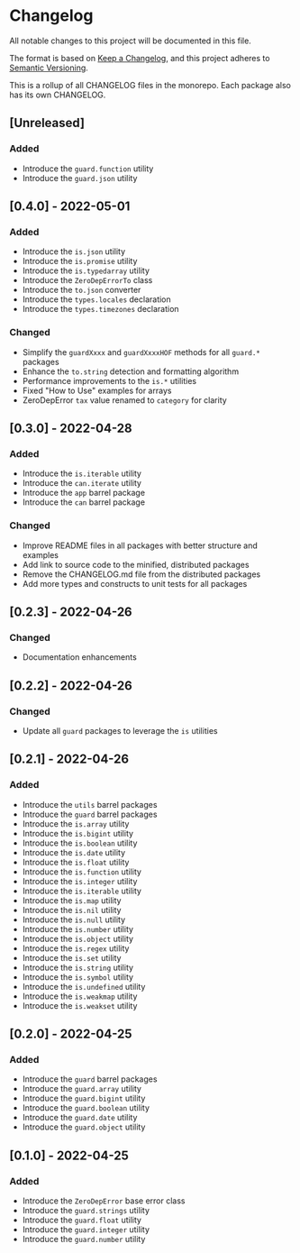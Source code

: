 # Changelog

All notable changes to this project will be documented in this file.

The format is based on [Keep a Changelog](https://keepachangelog.com/en/1.0.0/), and this project adheres to [Semantic Versioning](https://semver.org/spec/v2.0.0.html).

This is a rollup of all CHANGELOG files in the monorepo. Each package also has its own CHANGELOG.

## [Unreleased]

### Added

- Introduce the `guard.function` utility
- Introduce the `guard.json` utility

## [0.4.0] - 2022-05-01

### Added

- Introduce the `is.json` utility
- Introduce the `is.promise` utility
- Introduce the `is.typedarray` utility
- Introduce the `ZeroDepErrorTo` class
- Introduce the `to.json` converter
- Introduce the `types.locales` declaration
- Introduce the `types.timezones` declaration

### Changed

- Simplify the `guardXxxx` and `guardXxxxHOF` methods for all `guard.*` packages
- Enhance the `to.string` detection and formatting algorithm
- Performance improvements to the `is.*` utilities
- Fixed "How to Use" examples for arrays
- ZeroDepError `tax` value renamed to `category` for clarity

## [0.3.0] - 2022-04-28

### Added

- Introduce the `is.iterable` utility
- Introduce the `can.iterate` utility
- Introduce the `app` barrel package
- Introduce the `can` barrel package

### Changed

- Improve README files in all packages with better structure and examples
- Add link to source code to the minified, distributed packages
- Remove the CHANGELOG.md file from the distributed packages
- Add more types and constructs to unit tests for all packages

## [0.2.3] - 2022-04-26

### Changed

- Documentation enhancements

## [0.2.2] - 2022-04-26

### Changed

- Update all `guard` packages to leverage the `is` utilities

## [0.2.1] - 2022-04-26

### Added

- Introduce the `utils` barrel packages
- Introduce the `guard` barrel packages
- Introduce the `is.array` utility
- Introduce the `is.bigint` utility
- Introduce the `is.boolean` utility
- Introduce the `is.date` utility
- Introduce the `is.float` utility
- Introduce the `is.function` utility
- Introduce the `is.integer` utility
- Introduce the `is.iterable` utility
- Introduce the `is.map` utility
- Introduce the `is.nil` utility
- Introduce the `is.null` utility
- Introduce the `is.number` utility
- Introduce the `is.object` utility
- Introduce the `is.regex` utility
- Introduce the `is.set` utility
- Introduce the `is.string` utility
- Introduce the `is.symbol` utility
- Introduce the `is.undefined` utility
- Introduce the `is.weakmap` utility
- Introduce the `is.weakset` utility

## [0.2.0] - 2022-04-25

### Added

- Introduce the `guard` barrel packages
- Introduce the `guard.array` utility
- Introduce the `guard.bigint` utility
- Introduce the `guard.boolean` utility
- Introduce the `guard.date` utility
- Introduce the `guard.object` utility

## [0.1.0] - 2022-04-25

### Added

- Introduce the `ZeroDepError` base error class
- Introduce the `guard.strings` utility
- Introduce the `guard.float` utility
- Introduce the `guard.integer` utility
- Introduce the `guard.number` utility
